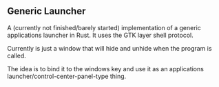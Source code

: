 
## Generic Launcher

A (currently not finished/barely started) implementation of a generic applications launcher in Rust.
It uses the GTK layer shell protocol.

Currently is just a window that will hide and unhide when the program is called.

The idea is to bind it to the windows key and use it as an applications launcher/control-center-panel-type thing. 

